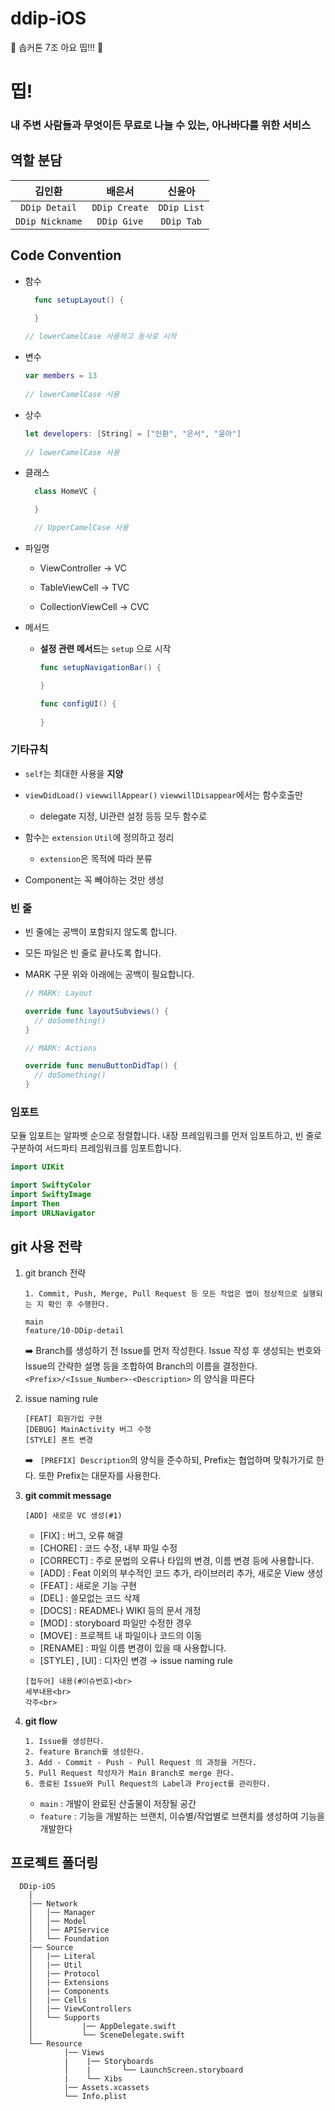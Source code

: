 # ddip-iOS
🍎 솝커톤 7조 아요 띱!!! 🍎

# 띱!
### 내 주변 사람들과 무엇이든 무료로 나눌 수 있는, 아나바다를 위한 서비스 

## 역할 분담
   |김인환|배은서|신윤아|
|:------:|:---:|:---:|
|`DDip Detail`<br>|`DDip Create`<br>|`DDip List`<br>|
|`DDip Nickname`<br>|`DDip Give`<br>|`DDip Tab`<br>|


## Code Convention
   - 함수

     ```swift
       func setupLayout() {
     
       } 
       
     // lowerCamelCase 사용하고 동사로 시작
     ```

   - 변수

     ```swift
     var members = 13
       
     // lowerCamelCase 사용
     ```

   - 상수

     ```swift
     let developers: [String] = ["인환", "은서", "윤아"]
       
     // lowerCamelCase 사용
     ```

   - 클래스

     ```swift
       class HomeVC {
     
       }
     
       // UpperCamelCase 사용
     ```

   - 파일명
   
        - ViewController -> VC

        - TableViewCell -> TVC

        - CollectionViewCell -> CVC

   - 메서드

     - **설정 관련 메서드**는 `setup`  으로 시작

       ```swift
       func setupNavigationBar() {
       
       }
       
       func configUI() {
       	
       }
       ```

   ### **기타규칙**

   - `self`는 최대한 사용을 **지양**

   - `viewDidLoad()` `viewwillAppear()` `viewwillDisappear`에서는 함수호출만

     - delegate 지정, UI관련 설정 등등 모두 함수로

   - 함수는 `extension` `Util`에 정의하고 정리

     - `extension`은 목적에 따라 분류

   - Component는 꼭 빼야하는 것만 생성

   

   ### **빈 줄**

   - 빈 줄에는 공백이 포함되지 않도록 합니다.

   - 모든 파일은 빈 줄로 끝나도록 합니다.

   - MARK 구문 위와 아래에는 공백이 필요합니다.

     ```swift
     // MARK: Layout
     
     override func layoutSubviews() {
       // doSomething()
     }
     
     // MARK: Actions
     
     override func menuButtonDidTap() {
       // doSomething()
     }
     ```

   ### **임포트**

   모듈 임포트는 알파벳 순으로 정렬합니다. 내장 프레임워크를 먼저 임포트하고, 빈 줄로 구분하여 서드파티 프레임워크를 임포트합니다.

   ```swift
   import UIKit
   
   import SwiftyColor
   import SwiftyImage
   import Then
   import URLNavigator
   ```

## git 사용 전략

   1. git branch 전략

      ```
      1. Commit, Push, Merge, Pull Request 등 모든 작업은 앱이 정상적으로 실행되는 지 확인 후 수행한다.
      ```

      ```
      main
      feature/10-DDip-detail
      ```

      ➡️ Branch를 생성하기 전 Issue를 먼저 작성한다. Issue 작성 후 생성되는 번호와 Issue의 간략한 설명 등을 조합하여 Branch의 이름을 결정한다. ```<Prefix>/<Issue_Number>-<Description>``` 의 양식을 따른다

   2. issue naming rule

      ```
      [FEAT] 회원가입 구현
      [DEBUG] MainActivity 버그 수정
      [STYLE] 폰트 변경
      ```

      ➡️ ``` [PREFIX] Description```의 양식을 준수하되, Prefix는 협업하며 맞춰가기로 한다. 또한 Prefix는 대문자를 사용한다.

   3. **git commit message**

      ```[ADD] 새로운 VC 생성(#1)```

      - [FIX] : 버그, 오류 해결
      - [CHORE] : 코드 수정, 내부 파일 수정
      - [CORRECT] : 주로 문법의 오류나 타입의 변경, 이름 변경 등에 사용합니다.
      - [ADD] : Feat 이외의 부수적인 코드 추가, 라이브러리 추가, 새로운 View 생성
      - [FEAT] : 새로운 기능 구현
      - [DEL] : 쓸모없는 코드 삭제
      - [DOCS] : README나 WIKI 등의 문서 개정
      - [MOD] : storyboard 파일만 수정한 경우
      - [MOVE] : 프로젝트 내 파일이나 코드의 이동
      - [RENAME] : 파일 이름 변경이 있을 때 사용합니다.
      - [STYLE] , [UI] : 디자인 변경 → issue naming rule

      ```
      [접두어] 내용(#이슈번호)<br>
      세부내용<br>
      각주<br>
      ```

   5. **git flow**

      ```
      1. Issue를 생성한다.
      2. feature Branch를 생성한다.
      3. Add - Commit - Push - Pull Request 의 과정을 거친다.
      5. Pull Request 작성자가 Main Branch로 merge 한다.
      6. 종료된 Issue와 Pull Request의 Label과 Project를 관리한다.
      ```

      - `main` : 개발이 완료된 산출물이 저장될 공간
      - `feature` : 기능을 개발하는 브랜치, 이슈별/작업별로 브랜치를 생성하여 기능을 개발한다

## **프로젝트 폴더링**

      DDip-iOS 
        │
        |── Network
        │   │── Manager 
        │   │── Model
        │   │── APIService 
        │   └── Foundation
        |── Source
        │   |── Literal
        │   |── Util
        │   |── Protocol
        │   |── Extensions
        │   |── Components
        │   |── Cells
        │	|── ViewControllers
        │   └── Supports
        │	        |── AppDelegate.swift
        │           └── SceneDelegate.swift
        └── Resource
                |── Views
                |	 |── Storyboards
                │    |       └── LaunchScreen.storyboard
                |	 └── Xibs
                |── Assets.xcassets
                └── Info.plist
